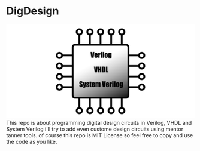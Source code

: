 # DigDesign
![DigDesign](DD-01.png)
This repo is about programming digital design circuits in Verilog, VHDL and System Verilog
i'll try to add even custome design circuits using mentor tanner tools.
of course this repo is MIT License so feel free to copy and use the code as you like.
